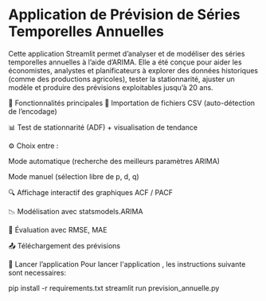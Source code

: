 # Application de Prévision de Séries Temporelles Annuelles
Cette application Streamlit permet d’analyser et de modéliser des séries temporelles annuelles à l’aide d’ARIMA. Elle a été conçue pour aider les économistes, analystes et planificateurs à explorer des données historiques (comme des productions agricoles), tester la stationnarité, ajuster un modèle et produire des prévisions exploitables jusqu’à 20 ans.

🔧 Fonctionnalités principales 📁 Importation de fichiers CSV (auto-détection de l’encodage)

📊 Test de stationnarité (ADF) + visualisation de tendance

⚙️ Choix entre :

Mode automatique (recherche des meilleurs paramètres ARIMA)

Mode manuel (sélection libre de p, d, q)

🔍 Affichage interactif des graphiques ACF / PACF

📉 Modélisation avec statsmodels.ARIMA

🧮 Évaluation avec RMSE, MAE

📤 Téléchargement des prévisions

🏁 Lancer l’application Pour lancer l'application , les instructions suivante sont necessaires: 

pip install -r requirements.txt 
streamlit run prevision_annuelle.py
